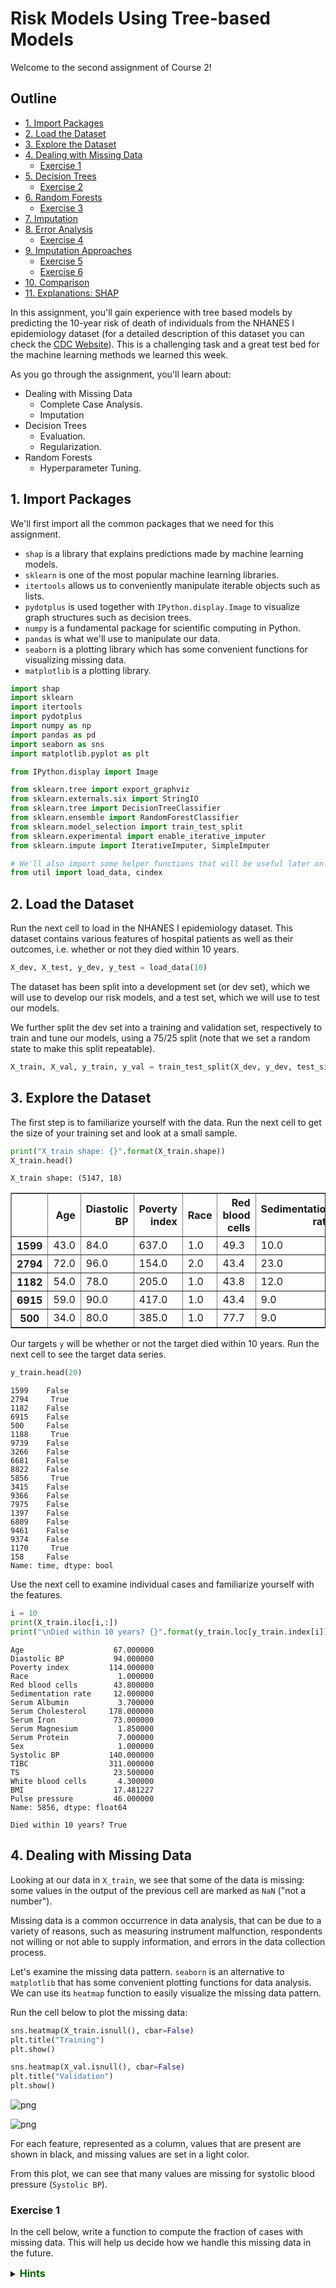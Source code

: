 # Risk Models Using Tree-based Models

Welcome to the second assignment of Course 2!

## Outline

- [1. Import Packages](#1)
- [2. Load the Dataset](#2)
- [3. Explore the Dataset](#3)
- [4. Dealing with Missing Data](#4)
    - [Exercise 1](#Ex-1)
- [5. Decision Trees](#5)
    - [Exercise 2](#Ex-2)
- [6. Random Forests](#6)
    - [Exercise 3](#Ex-3)
- [7. Imputation](#7)
- [8. Error Analysis](#8)
    - [Exercise 4](#Ex-4)
- [9. Imputation Approaches](#Ex-9)
    - [Exercise 5](#Ex-5)
    - [Exercise 6](#Ex-6)
- [10. Comparison](#10)
- [11. Explanations: SHAP](#)

In this assignment, you'll gain experience with tree based models by predicting the 10-year risk of death of individuals from the NHANES I epidemiology dataset (for a detailed description of this dataset you can check the [CDC Website](https://wwwn.cdc.gov/nchs/nhanes/nhefs/default.aspx/)). This is a challenging task and a great test bed for the machine learning methods we learned this week.

As you go through the assignment, you'll learn about: 

- Dealing with Missing Data
  - Complete Case Analysis.
  - Imputation
- Decision Trees
  - Evaluation.
  - Regularization.
- Random Forests 
  - Hyperparameter Tuning.

<a name='1'></a>
## 1. Import Packages

We'll first import all the common packages that we need for this assignment. 

- `shap` is a library that explains predictions made by machine learning models.
- `sklearn` is one of the most popular machine learning libraries.
- `itertools` allows us to conveniently manipulate iterable objects such as lists.
- `pydotplus` is used together with `IPython.display.Image` to visualize graph structures such as decision trees.
- `numpy` is a fundamental package for scientific computing in Python.
- `pandas` is what we'll use to manipulate our data.
- `seaborn` is a plotting library which has some convenient functions for visualizing missing data.
- `matplotlib` is a plotting library.


```python
import shap
import sklearn
import itertools
import pydotplus
import numpy as np
import pandas as pd
import seaborn as sns
import matplotlib.pyplot as plt

from IPython.display import Image 

from sklearn.tree import export_graphviz
from sklearn.externals.six import StringIO
from sklearn.tree import DecisionTreeClassifier
from sklearn.ensemble import RandomForestClassifier
from sklearn.model_selection import train_test_split
from sklearn.experimental import enable_iterative_imputer
from sklearn.impute import IterativeImputer, SimpleImputer

# We'll also import some helper functions that will be useful later on.
from util import load_data, cindex
```

<a name='2'></a>
## 2. Load the Dataset

Run the next cell to load in the NHANES I epidemiology dataset. This dataset contains various features of hospital patients as well as their outcomes, i.e. whether or not they died within 10 years.


```python
X_dev, X_test, y_dev, y_test = load_data(10)
```

The dataset has been split into a development set (or dev set), which we will use to develop our risk models, and a test set, which we will use to test our models.

We further split the dev set into a training and validation set, respectively to train and tune our models, using a 75/25 split (note that we set a random state to make this split repeatable).


```python
X_train, X_val, y_train, y_val = train_test_split(X_dev, y_dev, test_size=0.25, random_state=10)
```

<a name='3'></a>
## 3. Explore the Dataset

The first step is to familiarize yourself with the data. Run the next cell to get the size of your training set and look at a small sample. 


```python
print("X_train shape: {}".format(X_train.shape))
X_train.head()
```

    X_train shape: (5147, 18)





<div>
<style scoped>
    .dataframe tbody tr th:only-of-type {
        vertical-align: middle;
    }

    .dataframe tbody tr th {
        vertical-align: top;
    }

    .dataframe thead th {
        text-align: right;
    }
</style>
<table border="1" class="dataframe">
  <thead>
    <tr style="text-align: right;">
      <th></th>
      <th>Age</th>
      <th>Diastolic BP</th>
      <th>Poverty index</th>
      <th>Race</th>
      <th>Red blood cells</th>
      <th>Sedimentation rate</th>
      <th>Serum Albumin</th>
      <th>Serum Cholesterol</th>
      <th>Serum Iron</th>
      <th>Serum Magnesium</th>
      <th>Serum Protein</th>
      <th>Sex</th>
      <th>Systolic BP</th>
      <th>TIBC</th>
      <th>TS</th>
      <th>White blood cells</th>
      <th>BMI</th>
      <th>Pulse pressure</th>
    </tr>
  </thead>
  <tbody>
    <tr>
      <th>1599</th>
      <td>43.0</td>
      <td>84.0</td>
      <td>637.0</td>
      <td>1.0</td>
      <td>49.3</td>
      <td>10.0</td>
      <td>5.0</td>
      <td>253.0</td>
      <td>134.0</td>
      <td>1.59</td>
      <td>7.7</td>
      <td>1.0</td>
      <td>NaN</td>
      <td>490.0</td>
      <td>27.3</td>
      <td>9.1</td>
      <td>25.803007</td>
      <td>34.0</td>
    </tr>
    <tr>
      <th>2794</th>
      <td>72.0</td>
      <td>96.0</td>
      <td>154.0</td>
      <td>2.0</td>
      <td>43.4</td>
      <td>23.0</td>
      <td>4.3</td>
      <td>265.0</td>
      <td>106.0</td>
      <td>1.66</td>
      <td>6.8</td>
      <td>2.0</td>
      <td>208.0</td>
      <td>301.0</td>
      <td>35.2</td>
      <td>6.0</td>
      <td>33.394319</td>
      <td>112.0</td>
    </tr>
    <tr>
      <th>1182</th>
      <td>54.0</td>
      <td>78.0</td>
      <td>205.0</td>
      <td>1.0</td>
      <td>43.8</td>
      <td>12.0</td>
      <td>4.2</td>
      <td>206.0</td>
      <td>180.0</td>
      <td>1.67</td>
      <td>6.6</td>
      <td>2.0</td>
      <td>NaN</td>
      <td>363.0</td>
      <td>49.6</td>
      <td>5.9</td>
      <td>20.278410</td>
      <td>34.0</td>
    </tr>
    <tr>
      <th>6915</th>
      <td>59.0</td>
      <td>90.0</td>
      <td>417.0</td>
      <td>1.0</td>
      <td>43.4</td>
      <td>9.0</td>
      <td>4.5</td>
      <td>327.0</td>
      <td>114.0</td>
      <td>1.65</td>
      <td>7.6</td>
      <td>2.0</td>
      <td>NaN</td>
      <td>347.0</td>
      <td>32.9</td>
      <td>6.1</td>
      <td>32.917744</td>
      <td>78.0</td>
    </tr>
    <tr>
      <th>500</th>
      <td>34.0</td>
      <td>80.0</td>
      <td>385.0</td>
      <td>1.0</td>
      <td>77.7</td>
      <td>9.0</td>
      <td>4.1</td>
      <td>197.0</td>
      <td>64.0</td>
      <td>1.74</td>
      <td>7.3</td>
      <td>2.0</td>
      <td>NaN</td>
      <td>376.0</td>
      <td>17.0</td>
      <td>8.2</td>
      <td>30.743489</td>
      <td>30.0</td>
    </tr>
  </tbody>
</table>
</div>



Our targets `y` will be whether or not the target died within 10 years. Run the next cell to see the target data series.


```python
y_train.head(20)
```




    1599    False
    2794     True
    1182    False
    6915    False
    500     False
    1188     True
    9739    False
    3266    False
    6681    False
    8822    False
    5856     True
    3415    False
    9366    False
    7975    False
    1397    False
    6809    False
    9461    False
    9374    False
    1170     True
    158     False
    Name: time, dtype: bool



Use the next cell to examine individual cases and familiarize yourself with the features.


```python
i = 10
print(X_train.iloc[i,:])
print("\nDied within 10 years? {}".format(y_train.loc[y_train.index[i]]))
```

    Age                    67.000000
    Diastolic BP           94.000000
    Poverty index         114.000000
    Race                    1.000000
    Red blood cells        43.800000
    Sedimentation rate     12.000000
    Serum Albumin           3.700000
    Serum Cholesterol     178.000000
    Serum Iron             73.000000
    Serum Magnesium         1.850000
    Serum Protein           7.000000
    Sex                     1.000000
    Systolic BP           140.000000
    TIBC                  311.000000
    TS                     23.500000
    White blood cells       4.300000
    BMI                    17.481227
    Pulse pressure         46.000000
    Name: 5856, dtype: float64
    
    Died within 10 years? True


<a name='4'></a>
## 4. Dealing with Missing Data

Looking at our data in `X_train`, we see that some of the data is missing: some values in the output of the previous cell are marked as `NaN` ("not a number").

Missing data is a common occurrence in data analysis, that can be due to a variety of reasons, such as measuring instrument malfunction, respondents not willing or not able to supply information, and errors in the data collection process.

Let's examine the missing data pattern. `seaborn` is an alternative to `matplotlib` that has some convenient plotting functions for data analysis. We can use its `heatmap` function to easily visualize the missing data pattern.

Run the cell below to plot the missing data: 


```python
sns.heatmap(X_train.isnull(), cbar=False)
plt.title("Training")
plt.show()

sns.heatmap(X_val.isnull(), cbar=False)
plt.title("Validation")
plt.show()
```


![png](output_17_0.png)



![png](output_17_1.png)


For each feature, represented as a column, values that are present are shown in black, and missing values are set in a light color.

From this plot, we can see that many values are missing for systolic blood pressure (`Systolic BP`).


<a name='Ex-1'></a>
### Exercise 1

In the cell below, write a function to compute the fraction of cases with missing data. This will help us decide how we handle this missing data in the future.

<details>    
<summary>
    <font size="3" color="darkgreen"><b>Hints</b></font>
</summary>
<p>
<ul>
    <li> The <code>pandas.DataFrame.isnull()</code> method is helpful in this case.</li>
    <li> Use the <code>pandas.DataFrame.any()</code> method and set the <code>axis</code> parameter.</li>
    <li> Divide the total number of rows with missing data by the total number of rows. Remember that in Python, <code>True</code> values are equal to 1.</li>
</ul>
</p>


```python
# UNQ_C1 (UNIQUE CELL IDENTIFIER, DO NOT EDIT)
def fraction_rows_missing(df):
    '''
    Return percent of rows with any missing
    data in the dataframe. 
    
    Input:
        df (dataframe): a pandas dataframe with potentially missing data
    Output:
        frac_missing (float): fraction of rows with missing data
    '''
    ### START CODE HERE (REPLACE 'Pass' with your 'return' code) ###
    return sum(df.isnull().any(axis=1)) / len(df)
    ### END CODE HERE ###
```

Test your function by running the cell below.


```python
df_test = pd.DataFrame({'a':[None, 1, 1, None], 'b':[1, None, 0, 1]})
print("Example dataframe:\n")
print(df_test)

print("\nComputed fraction missing: {}, expected: {}".format(fraction_rows_missing(df_test), 0.75))
print(f"Fraction of rows missing from X_train: {fraction_rows_missing(X_train):.3f}")
print(f"Fraction of rows missing from X_val: {fraction_rows_missing(X_val):.3f}")
print(f"Fraction of rows missing from X_test: {fraction_rows_missing(X_test):.3f}")
```

    Example dataframe:
    
         a    b
    0  NaN  1.0
    1  1.0  NaN
    2  1.0  0.0
    3  NaN  1.0
    
    Computed fraction missing: 0.75, expected: 0.75
    Fraction of rows missing from X_train: 0.699
    Fraction of rows missing from X_val: 0.704
    Fraction of rows missing from X_test: 0.000


We see that our train and validation sets have missing values, but luckily our test set has complete cases.

As a first pass, we will begin with a **complete case analysis**, dropping all of the rows with any missing data. Run the following cell to drop these rows from our train and validation sets. 


```python
X_train_dropped = X_train.dropna(axis='rows')
y_train_dropped = y_train.loc[X_train_dropped.index]
X_val_dropped = X_val.dropna(axis='rows')
y_val_dropped = y_val.loc[X_val_dropped.index]
```

<a name='5'></a>
## 5. Decision Trees

Having just learned about decision trees, you choose to use a decision tree classifier. Use scikit-learn to build a decision tree for the hospital dataset using the train set.


```python
dt = DecisionTreeClassifier(max_depth=None, random_state=10)
dt.fit(X_train_dropped, y_train_dropped)
```




    DecisionTreeClassifier(ccp_alpha=0.0, class_weight=None, criterion='gini',
                           max_depth=None, max_features=None, max_leaf_nodes=None,
                           min_impurity_decrease=0.0, min_impurity_split=None,
                           min_samples_leaf=1, min_samples_split=2,
                           min_weight_fraction_leaf=0.0, presort='deprecated',
                           random_state=10, splitter='best')



Next we will evaluate our model. We'll use C-Index for evaluation.

> Remember from lesson 4 of week 1 that the C-Index evaluates the ability of a model to differentiate between different classes, by quantifying how often, when considering all pairs of patients (A, B), the model says that patient A has a higher risk score than patient B when, in the observed data, patient A actually died and patient B actually lived. In our case, our model is a binary classifier, where each risk score is either 1 (the model predicts that the patient will die) or 0 (the patient will live).
>
> More formally, defining _permissible pairs_ of patients as pairs where the outcomes are different, _concordant pairs_ as permissible pairs where the patient that died had a higher risk score (i.e. our model predicted 1 for the patient that died and 0 for the one that lived), and _ties_ as permissible pairs where the risk scores were equal (i.e. our model predicted 1 for both patients or 0 for both patients), the C-Index is equal to:
>
> $$\text{C-Index} = \frac{\#\text{concordant pairs} + 0.5\times \#\text{ties}}{\#\text{permissible pairs}}$$

Run the next cell to compute the C-Index on the train and validation set (we've given you an implementation this time).


```python
y_train_preds = dt.predict_proba(X_train_dropped)[:, 1]
print(f"Train C-Index: {cindex(y_train_dropped.values, y_train_preds)}")


y_val_preds = dt.predict_proba(X_val_dropped)[:, 1]
print(f"Val C-Index: {cindex(y_val_dropped.values, y_val_preds)}")
```

    Train C-Index: 1.0
    Val C-Index: 0.5629321808510638


Unfortunately your tree seems to be overfitting: it fits the training data so closely that it doesn't generalize well to other samples such as those from the validation set.

> The training C-index comes out to 1.0 because, when initializing `DecisionTreeClasifier`, we have left `max_depth` and `min_samples_split` unspecified. The resulting decision tree will therefore keep splitting as far as it can, which pretty much guarantees a pure fit to the training data.

To handle this, you can change some of the hyperparameters of our tree. 


<a name='Ex-2'></a>
### Exercise 2

Try and find a set of hyperparameters that improves the generalization to the validation set and recompute the C-index. If you do it right, you should get C-index above 0.6 for the validation set. 

You can refer to the documentation for the sklearn [DecisionTreeClassifier](https://scikit-learn.org/stable/modules/generated/sklearn.tree.DecisionTreeClassifier.html).

<details>    
<summary>
    <font size="3" color="darkgreen"><b>Hints</b></font>
</summary>
<p>
<ul>
    <li> Try limiting the depth of the tree (<code>'max_depth'</code>).</li>
</ul>
</p>


```python
# Experiment with different hyperparameters for the DecisionTreeClassifier
# until you get a c-index above 0.6 for the validation set
dt_hyperparams = {
    # set your own hyperparameters below, such as 'min_samples_split': 1

    ### START CODE HERE ###
    'max_depth': 3,
    ### END CODE HERE ###
}
```

Run the next cell to fit and evaluate the regularized tree.


```python
# UNQ_C2 (UNIQUE CELL IDENTIFIER, DO NOT EDIT)
dt_reg = DecisionTreeClassifier(**dt_hyperparams, random_state=10)
dt_reg.fit(X_train_dropped, y_train_dropped)

y_train_preds = dt_reg.predict_proba(X_train_dropped)[:, 1]
y_val_preds = dt_reg.predict_proba(X_val_dropped)[:, 1]
print(f"Train C-Index: {cindex(y_train_dropped.values, y_train_preds)}")
print(f"Val C-Index (expected > 0.6): {cindex(y_val_dropped.values, y_val_preds)}")
```

    Train C-Index: 0.688738755448391
    Val C-Index (expected > 0.6): 0.6302692819148936


If you used a low `max_depth` you can print the entire tree. This allows for easy interpretability. Run the next cell to print the tree splits. 


```python
dot_data = StringIO()
export_graphviz(dt_reg, feature_names=X_train_dropped.columns, out_file=dot_data,  
                filled=True, rounded=True, proportion=True, special_characters=True,
                impurity=False, class_names=['neg', 'pos'], precision=2)
graph = pydotplus.graph_from_dot_data(dot_data.getvalue())  
Image(graph.create_png())

```




![png](output_38_0.png)



> **Overfitting, underfitting, and the bias-variance tradeoff**
>
> If you tested several values of `max_depth`, you may have seen that a value of `3` gives training and validation C-Indices of about `0.689` and `0.630`, and that a `max_depth` of `2` gives better agreement with values of about `0.653` and `0.607`. In the latter case, we have further reduced overfitting, at the cost of a minor loss in predictive performance.
>
> Contrast this with a `max_depth` value of `1`, which results in C-Indices of about `0.597` for the training set and `0.598` for the validation set: we have eliminated overfitting but with a much stronger degradation of predictive performance.
>
> Lower predictive performance on the training and validation sets is indicative of the model _underfitting_ the data: it neither learns enough from the training data nor is able to generalize to unseen data (the validation data in our case).
>
> Finding a model that minimizes and acceptably balances underfitting and overfitting (e.g. selecting the model with a `max_depth` of `2` over the other values) is a common problem in machine learning that is known as the _bias-variance tradeoff_.

<a name='6'></a>
## 6. Random Forests

No matter how you choose hyperparameters, a single decision tree is prone to overfitting. To solve this problem, you can try **random forests**, which combine predictions from many different trees to create a robust classifier. 

As before, we will use scikit-learn to build a random forest for the data. We will use the default hyperparameters.


```python
rf = RandomForestClassifier(n_estimators=100, random_state=10)
rf.fit(X_train_dropped, y_train_dropped)
```




    RandomForestClassifier(bootstrap=True, ccp_alpha=0.0, class_weight=None,
                           criterion='gini', max_depth=None, max_features='auto',
                           max_leaf_nodes=None, max_samples=None,
                           min_impurity_decrease=0.0, min_impurity_split=None,
                           min_samples_leaf=1, min_samples_split=2,
                           min_weight_fraction_leaf=0.0, n_estimators=100,
                           n_jobs=None, oob_score=False, random_state=10, verbose=0,
                           warm_start=False)



Now compute and report the C-Index for the random forest on the training and validation set.


```python
y_train_rf_preds = rf.predict_proba(X_train_dropped)[:, 1]
print(f"Train C-Index: {cindex(y_train_dropped.values, y_train_rf_preds)}")

y_val_rf_preds = rf.predict_proba(X_val_dropped)[:, 1]
print(f"Val C-Index: {cindex(y_val_dropped.values, y_val_rf_preds)}")
```

    Train C-Index: 1.0
    Val C-Index: 0.6660488696808511


Training a random forest with the default hyperparameters results in a model that has better predictive performance than individual decision trees as in the previous section, but this model is overfitting.

We therefore need to tune (or optimize) the hyperparameters, to find a model that both has good predictive performance and minimizes overfitting.

The hyperparameters we choose to adjust will be:

- `n_estimators`: the number of trees used in the forest.
- `max_depth`: the maximum depth of each tree.
- `min_samples_leaf`: the minimum number (if `int`) or proportion (if `float`) of samples in a leaf.

The approach we implement to tune the hyperparameters is known as a grid search:

- We define a set of possible values for each of the target hyperparameters.

- A model is trained and evaluated for every possible combination of hyperparameters.

- The best performing set of hyperparameters is returned.

The cell below implements a hyperparameter grid search, using the C-Index to evaluate each tested model.


```python
def holdout_grid_search(clf, X_train_hp, y_train_hp, X_val_hp, y_val_hp, hyperparams, fixed_hyperparams={}):
    '''
    Conduct hyperparameter grid search on hold out validation set. Use holdout validation.
    Hyperparameters are input as a dictionary mapping each hyperparameter name to the
    range of values they should iterate over. Use the cindex function as your evaluation
    function.

    Input:
        clf: sklearn classifier
        X_train_hp (dataframe): dataframe for training set input variables
        y_train_hp (dataframe): dataframe for training set targets
        X_val_hp (dataframe): dataframe for validation set input variables
        y_val_hp (dataframe): dataframe for validation set targets
        hyperparams (dict): hyperparameter dictionary mapping hyperparameter
                            names to range of values for grid search
        fixed_hyperparams (dict): dictionary of fixed hyperparameters that
                                  are not included in the grid search

    Output:
        best_estimator (sklearn classifier): fitted sklearn classifier with best performance on
                                             validation set
        best_hyperparams (dict): hyperparameter dictionary mapping hyperparameter
                                 names to values in best_estimator
    '''
    best_estimator = None
    best_hyperparams = {}
    
    # hold best running score
    best_score = 0.0

    # get list of param values
    lists = hyperparams.values()
    
    # get all param combinations
    param_combinations = list(itertools.product(*lists))
    total_param_combinations = len(param_combinations)

    # iterate through param combinations
    for i, params in enumerate(param_combinations, 1):
        # fill param dict with params
        param_dict = {}
        for param_index, param_name in enumerate(hyperparams):
            param_dict[param_name] = params[param_index]
            
        # create estimator with specified params
        estimator = clf(**param_dict, **fixed_hyperparams)

        # fit estimator
        estimator.fit(X_train_hp, y_train_hp)
        
        # get predictions on validation set
        preds = estimator.predict_proba(X_val_hp)
        
        # compute cindex for predictions
        estimator_score = cindex(y_val_hp, preds[:,1])

        print(f'[{i}/{total_param_combinations}] {param_dict}')
        print(f'Val C-Index: {estimator_score}\n')

        # if new high score, update high score, best estimator
        # and best params 
        if estimator_score >= best_score:
                best_score = estimator_score
                best_estimator = estimator
                best_hyperparams = param_dict

    # add fixed hyperparamters to best combination of variable hyperparameters
    best_hyperparams.update(fixed_hyperparams)
    
    return best_estimator, best_hyperparams
```

<a name='Ex-3'></a>
### Exercise 3

In the cell below, define the values you want to run the hyperparameter grid search on, and run the cell to find the best-performing set of hyperparameters.

Your objective is to get a C-Index above `0.6` on both the train and validation set.

<details>    
<summary>
    <font size="3" color="darkgreen"><b>Hints</b></font>
</summary>
<p>
<ul>
    <li>n_estimators: try values greater than 100</li>
    <li>max_depth: try values in the range 1 to 100</li>
    <li>min_samples_leaf: try float values below .5 and/or int values greater than 2</li>
</ul>
</p>


```python
def random_forest_grid_search(X_train_dropped, y_train_dropped, X_val_dropped, y_val_dropped):

    # Define ranges for the chosen random forest hyperparameters 
    hyperparams = {
        
        ### START CODE HERE (REPLACE array values with your code) ###

        # how many trees should be in the forest (int)
        'n_estimators': [100, 150, 200],

        # the maximum depth of trees in the forest (int)
        
        'max_depth': [3, 4, 5],
        
        # the minimum number of samples in a leaf as a fraction
        # of the total number of samples in the training set
        # Can be int (in which case that is the minimum number)
        # or float (in which case the minimum is that fraction of the
        # number of training set samples)
        'min_samples_leaf': [3, 4],

        ### END CODE HERE ###
    }

    
    fixed_hyperparams = {
        'random_state': 10,
    }
    
    rf = RandomForestClassifier

    best_rf, best_hyperparams = holdout_grid_search(rf, X_train_dropped, y_train_dropped,
                                                    X_val_dropped, y_val_dropped, hyperparams,
                                                    fixed_hyperparams)

    print(f"Best hyperparameters:\n{best_hyperparams}")

    
    y_train_best = best_rf.predict_proba(X_train_dropped)[:, 1]
    print(f"Train C-Index: {cindex(y_train_dropped, y_train_best)}")

    y_val_best = best_rf.predict_proba(X_val_dropped)[:, 1]
    print(f"Val C-Index: {cindex(y_val_dropped, y_val_best)}")
    
    # add fixed hyperparamters to best combination of variable hyperparameters
    best_hyperparams.update(fixed_hyperparams)
    
    return best_rf, best_hyperparams
```


```python
best_rf, best_hyperparams = random_forest_grid_search(X_train_dropped, y_train_dropped, X_val_dropped, y_val_dropped)
```

    [1/18] {'n_estimators': 100, 'max_depth': 3, 'min_samples_leaf': 3}
    Val C-Index: 0.6772273936170212
    
    [2/18] {'n_estimators': 100, 'max_depth': 3, 'min_samples_leaf': 4}
    Val C-Index: 0.6771110372340425
    
    [3/18] {'n_estimators': 100, 'max_depth': 4, 'min_samples_leaf': 3}
    Val C-Index: 0.6712599734042554
    
    [4/18] {'n_estimators': 100, 'max_depth': 4, 'min_samples_leaf': 4}
    Val C-Index: 0.6732047872340425
    
    [5/18] {'n_estimators': 100, 'max_depth': 5, 'min_samples_leaf': 3}
    Val C-Index: 0.6697972074468085
    
    [6/18] {'n_estimators': 100, 'max_depth': 5, 'min_samples_leaf': 4}
    Val C-Index: 0.6693317819148936
    
    [7/18] {'n_estimators': 150, 'max_depth': 3, 'min_samples_leaf': 3}
    Val C-Index: 0.6797207446808511
    
    [8/18] {'n_estimators': 150, 'max_depth': 3, 'min_samples_leaf': 4}
    Val C-Index: 0.6803523936170213
    
    [9/18] {'n_estimators': 150, 'max_depth': 4, 'min_samples_leaf': 3}
    Val C-Index: 0.6743184840425532
    
    [10/18] {'n_estimators': 150, 'max_depth': 4, 'min_samples_leaf': 4}
    Val C-Index: 0.6769614361702128
    
    [11/18] {'n_estimators': 150, 'max_depth': 5, 'min_samples_leaf': 3}
    Val C-Index: 0.673936170212766
    
    [12/18] {'n_estimators': 150, 'max_depth': 5, 'min_samples_leaf': 4}
    Val C-Index: 0.6719082446808511
    
    [13/18] {'n_estimators': 200, 'max_depth': 3, 'min_samples_leaf': 3}
    Val C-Index: 0.6809175531914894
    
    [14/18] {'n_estimators': 200, 'max_depth': 3, 'min_samples_leaf': 4}
    Val C-Index: 0.6812832446808511
    
    [15/18] {'n_estimators': 200, 'max_depth': 4, 'min_samples_leaf': 3}
    Val C-Index: 0.6752659574468085
    
    [16/18] {'n_estimators': 200, 'max_depth': 4, 'min_samples_leaf': 4}
    Val C-Index: 0.6782912234042553
    
    [17/18] {'n_estimators': 200, 'max_depth': 5, 'min_samples_leaf': 3}
    Val C-Index: 0.6745844414893617
    
    [18/18] {'n_estimators': 200, 'max_depth': 5, 'min_samples_leaf': 4}
    Val C-Index: 0.6736868351063829
    
    Best hyperparameters:
    {'n_estimators': 200, 'max_depth': 3, 'min_samples_leaf': 4, 'random_state': 10}
    Train C-Index: 0.7791152740424743
    Val C-Index: 0.6812832446808511


Finally, evaluate the model on the test set. This is a crucial step, as trying out many combinations of hyperparameters and evaluating them on the validation set could result in a model that ends up overfitting the validation set. We therefore need to check if the model performs well on unseen data, which is the role of the test set, which we have held out until now.


```python
# UNQ_C3 (UNIQUE CELL IDENTIFIER, DO NOT EDIT)
y_test_best = best_rf.predict_proba(X_test)[:, 1]

print(f"Test C-Index: {cindex(y_test.values, y_test_best)}")
```

    Test C-Index: 0.7000063288468841


Your C-Index on the test set should be greater than `0.6`.

<a name='7'></a>
## 7. Imputation

You've now built and optimized a random forest model on our data. However, there was still a drop in test C-Index. This might be because you threw away more than half of the data of our data because of missing values for systolic blood pressure. Instead, we can try filling in, or imputing, these values. 

First, let's explore to see if our data is missing at random or not. Let's plot histograms of the dropped rows against each of the covariates (aside from systolic blood pressure) to see if there is a trend. Compare these to the histograms of the feature in the entire dataset. Try to see if one of the covariates has a signficantly different distribution in the two subsets.


```python
dropped_rows = X_train[X_train.isnull().any(axis=1)]

columns_except_Systolic_BP = [col for col in X_train.columns if col not in ['Systolic BP']]

for col in columns_except_Systolic_BP:
    sns.distplot(X_train.loc[:, col], norm_hist=True, kde=False, label='full data')
    sns.distplot(dropped_rows.loc[:, col], norm_hist=True, kde=False, label='without missing data')
    plt.legend()

    plt.show()
```


![png](output_54_0.png)



![png](output_54_1.png)



![png](output_54_2.png)



![png](output_54_3.png)



![png](output_54_4.png)



![png](output_54_5.png)



![png](output_54_6.png)



![png](output_54_7.png)



![png](output_54_8.png)



![png](output_54_9.png)



![png](output_54_10.png)



![png](output_54_11.png)



![png](output_54_12.png)



![png](output_54_13.png)



![png](output_54_14.png)



![png](output_54_15.png)



![png](output_54_16.png)


Most of the covariates are distributed similarly whether or not we have discarded rows with missing data. In other words missingness of the data is independent of these covariates.

If this had been true across *all* covariates, then the data would have been said to be **missing completely at random (MCAR)**.

But when considering the age covariate, we see that much more data tends to be missing for patients over 65. The reason could be that blood pressure was measured less frequently for old people to avoid placing additional burden on them.

As missingness is related to one or more covariates, the missing data is said to be **missing at random (MAR)**.

Based on the information we have, there is however no reason to believe that the _values_ of the missing data — or specifically the values of the missing systolic blood pressures — are related to the age of the patients. 
If this was the case, then this data would be said to be **missing not at random (MNAR)**.

<a name='8'></a>
## 8. Error Analysis

<a name='Ex-4'></a>
### Exercise 4
Using the information from the plots above, try to find a subgroup of the test data on which the model performs poorly. You should be able to easily find a subgroup of at least 250 cases on which the model has a C-Index of less than 0.69.

<details>    
<summary>
    <font size="3" color="darkgreen"><b>Hints</b></font>
</summary>
<p>
<ul>
    <li> Define a mask using a feature and a threshold, e.g. patients with a BMI below 20: <code>mask = X_test['BMI'] < 20 </code>. </li>
    <li> Try to find a subgroup for which the model had little data.</li>
</ul>
</p>


```python
# UNQ_C4 (UNIQUE CELL IDENTIFIER, DO NOT EDIT)
def bad_subset(forest, X_test, y_test):
    # define mask to select large subset with poor performance
    # currently mask defines the entire set
    
    ### START CODE HERE (REPLACE the code after 'mask =' with your code) ###
    mask = X_test.Age < 40
    ### END CODE HERE ###

    X_subgroup = X_test[mask]
    y_subgroup = y_test[mask]
    subgroup_size = len(X_subgroup)

    y_subgroup_preds = forest.predict_proba(X_subgroup)[:, 1]
    performance = cindex(y_subgroup.values, y_subgroup_preds)
    
    return performance, subgroup_size
```

#### Test Your Work


```python
performance, subgroup_size = bad_subset(best_rf, X_test, y_test)
print("Subgroup size should greater than 250, performance should be less than 0.69 ")
print(f"Subgroup size: {subgroup_size}, C-Index: {performance}")
```

    Subgroup size should greater than 250, performance should be less than 0.69 
    Subgroup size: 586, C-Index: 0.6274714828897339


#### Expected Output
Note, your actual output will vary depending on the hyper-parameters that you chose and the mask that you chose.
- Make sure that the c-index is less than 0.69
```Python
Subgroup size: 586, C-Index: 0.6275
```

**Bonus**: 
- See if you can get a c-index as low as 0.53
```
Subgroup size: 251, C-Index: 0.5331
```

<a name='9'></a>
## 9. Imputation Approaches

Seeing that our data is not missing completely at random, we can handle the missing values by replacing them with substituted values based on the other values that we have. This is known as imputation.

The first imputation strategy that we will use is **mean substitution**: we will replace the missing values for each feature with the mean of the available values. In the next cell, use the `SimpleImputer` from `sklearn` to use mean imputation for the missing values.


```python
# Impute values using the mean
imputer = SimpleImputer(strategy='mean')
imputer.fit(X_train)
X_train_mean_imputed = pd.DataFrame(imputer.transform(X_train), columns=X_train.columns)
X_val_mean_imputed = pd.DataFrame(imputer.transform(X_val), columns=X_val.columns)
```

<a name='Ex-5'></a>
### Exercise 5
Now perform a hyperparameter grid search to find the best-performing random forest model, and report results on the test set. 

Define the parameter ranges for the hyperparameter search in the next cell, and run the cell.

#### Target performance
Make your test c-index at least 0.74 or higher

<details>    
<summary>
    <font size="3" color="darkgreen"><b>Hints</b></font>
</summary>
<p>
<ul>
    <li>n_estimators: try values greater than 100</li>
    <li>max_depth: try values in the range 1 to 100</li>
    <li>min_samples_leaf: try float values below .5 and/or int values greater than 2</li>
</ul>
</p>



```python
# Define ranges for the random forest hyperparameter search 
hyperparams = {
    ### START CODE HERE (REPLACE array values with your code) ###

    # how many trees should be in the forest (int)
    'n_estimators': [100, 150, 200],

    # the maximum depth of trees in the forest (int)
    'max_depth': [3, 4, 5],

    # the minimum number of samples in a leaf as a fraction
    # of the total number of samples in the training set
    # Can be int (in which case that is the minimum number)
    # or float (in which case the minimum is that fraction of the
    # number of training set samples)
    'min_samples_leaf': [3, 4],

    ### END CODE HERE ###
}
```


```python
# UNQ_C5 (UNIQUE CELL IDENTIFIER, DO NOT EDIT)
rf = RandomForestClassifier

rf_mean_imputed, best_hyperparams_mean_imputed = holdout_grid_search(rf, X_train_mean_imputed, y_train,
                                                                     X_val_mean_imputed, y_val,
                                                                     hyperparams, {'random_state': 10})

print("Performance for best hyperparameters:")

y_train_best = rf_mean_imputed.predict_proba(X_train_mean_imputed)[:, 1]
print(f"- Train C-Index: {cindex(y_train, y_train_best):.4f}")

y_val_best = rf_mean_imputed.predict_proba(X_val_mean_imputed)[:, 1]
print(f"- Val C-Index: {cindex(y_val, y_val_best):.4f}")

y_test_imp = rf_mean_imputed.predict_proba(X_test)[:, 1]
print(f"- Test C-Index: {cindex(y_test, y_test_imp):.4f}")
```

    [1/18] {'n_estimators': 100, 'max_depth': 3, 'min_samples_leaf': 3}
    Val C-Index: 0.7355381411780544
    
    [2/18] {'n_estimators': 100, 'max_depth': 3, 'min_samples_leaf': 4}
    Val C-Index: 0.7351896364911549
    
    [3/18] {'n_estimators': 100, 'max_depth': 4, 'min_samples_leaf': 3}
    Val C-Index: 0.7433713540004212
    
    [4/18] {'n_estimators': 100, 'max_depth': 4, 'min_samples_leaf': 4}
    Val C-Index: 0.7431542171238483
    
    [5/18] {'n_estimators': 100, 'max_depth': 5, 'min_samples_leaf': 3}
    Val C-Index: 0.7494088448535303
    
    [6/18] {'n_estimators': 100, 'max_depth': 5, 'min_samples_leaf': 4}
    Val C-Index: 0.7476066087779754
    
    [7/18] {'n_estimators': 150, 'max_depth': 3, 'min_samples_leaf': 3}
    Val C-Index: 0.737671510990383
    
    [8/18] {'n_estimators': 150, 'max_depth': 3, 'min_samples_leaf': 4}
    Val C-Index: 0.7375510000238851
    
    [9/18] {'n_estimators': 150, 'max_depth': 4, 'min_samples_leaf': 3}
    Val C-Index: 0.745231131348268
    
    [10/18] {'n_estimators': 150, 'max_depth': 4, 'min_samples_leaf': 4}
    Val C-Index: 0.7450291940530552
    
    [11/18] {'n_estimators': 150, 'max_depth': 5, 'min_samples_leaf': 3}
    Val C-Index: 0.7483622451084491
    
    [12/18] {'n_estimators': 150, 'max_depth': 5, 'min_samples_leaf': 4}
    Val C-Index: 0.7477325481663877
    
    [13/18] {'n_estimators': 200, 'max_depth': 3, 'min_samples_leaf': 3}
    Val C-Index: 0.7396604847797906
    
    [14/18] {'n_estimators': 200, 'max_depth': 3, 'min_samples_leaf': 4}
    Val C-Index: 0.7393901493684574
    
    [15/18] {'n_estimators': 200, 'max_depth': 4, 'min_samples_leaf': 3}
    Val C-Index: 0.745559008031893
    
    [16/18] {'n_estimators': 200, 'max_depth': 4, 'min_samples_leaf': 4}
    Val C-Index: 0.7454830101250925
    
    [17/18] {'n_estimators': 200, 'max_depth': 5, 'min_samples_leaf': 3}
    Val C-Index: 0.7495499838233027
    
    [18/18] {'n_estimators': 200, 'max_depth': 5, 'min_samples_leaf': 4}
    Val C-Index: 0.7489767424691502
    
    Performance for best hyperparameters:
    - Train C-Index: 0.8109
    - Val C-Index: 0.7495
    - Test C-Index: 0.7805


#### Expected output
Note, your actual c-index values will vary depending on the hyper-parameters that you choose.  
- Try to get a good Test c-index, similar these numbers below:

```Python
Performance for best hyperparameters:
- Train C-Index: 0.8109
- Val C-Index: 0.7495
- Test C-Index: 0.7805
```

Next, we will apply another imputation strategy, known as **multivariate feature imputation**, using scikit-learn's `IterativeImputer` class (see the [documentation](https://scikit-learn.org/stable/modules/impute.html#iterative-imputer)).

With this strategy, for each feature that is missing values, a regression model is trained to predict observed values based on all of the other features, and the missing values are inferred using this model.
As a single iteration across all features may not be enough to impute all missing values, several iterations may be performed, hence the name of the class `IterativeImputer`.

In the next cell, use `IterativeImputer` to perform multivariate feature imputation.

> Note that the first time the cell is run, `imputer.fit(X_train)` may fail with the message `LinAlgError: SVD did not converge`: simply re-run the cell.


```python
# Impute using regression on other covariates
imputer = IterativeImputer(random_state=0, sample_posterior=False, max_iter=1, min_value=0)
imputer.fit(X_train)
X_train_imputed = pd.DataFrame(imputer.transform(X_train), columns=X_train.columns)
X_val_imputed = pd.DataFrame(imputer.transform(X_val), columns=X_val.columns)
```

<a name='Ex-6'></a>
### Exercise 6

Perform a hyperparameter grid search to find the best-performing random forest model, and report results on the test set. Define the parameter ranges for the hyperparameter search in the next cell, and run the cell.

#### Target performance

Try to get a text c-index of at least 0.74 or higher.

<details>    
<summary>
    <font size="3" color="darkgreen"><b>Hints</b></font>
</summary>
<p>
<ul>
    <li>n_estimators: try values greater than 100</li>
    <li>max_depth: try values in the range 1 to 100</li>
    <li>min_samples_leaf: try float values below .5 and/or int values greater than 2</li>
</ul>
</p>



```python
# Define ranges for the random forest hyperparameter search 
hyperparams = {
    ### START CODE HERE (REPLACE array values with your code) ###

    # how many trees should be in the forest (int)
    'n_estimators': [100, 150, 200],

    # the maximum depth of trees in the forest (int)
    'max_depth': [3, 4, 5],

    # the minimum number of samples in a leaf as a fraction
    # of the total number of samples in the training set
    # Can be int (in which case that is the minimum number)
    # or float (in which case the minimum is that fraction of the
    # number of training set samples)
    'min_samples_leaf': [3, 4],

    ### END CODE HERE ###
}
```




```python
# UNQ_C6 (UNIQUE CELL IDENTIFIER, DO NOT EDIT)
rf = RandomForestClassifier

rf_imputed, best_hyperparams_imputed = holdout_grid_search(rf, X_train_imputed, y_train,
                                                           X_val_imputed, y_val,
                                                           hyperparams, {'random_state': 10})

print("Performance for best hyperparameters:")

y_train_best = rf_imputed.predict_proba(X_train_imputed)[:, 1]
print(f"- Train C-Index: {cindex(y_train, y_train_best):.4f}")

y_val_best = rf_imputed.predict_proba(X_val_imputed)[:, 1]
print(f"- Val C-Index: {cindex(y_val, y_val_best):.4f}")

y_test_imp = rf_imputed.predict_proba(X_test)[:, 1]
print(f"- Test C-Index: {cindex(y_test, y_test_imp):.4f}")
```

    [1/18] {'n_estimators': 100, 'max_depth': 3, 'min_samples_leaf': 3}
    Val C-Index: 0.7329770117188772
    
    [2/18] {'n_estimators': 100, 'max_depth': 3, 'min_samples_leaf': 4}
    Val C-Index: 0.7325264526999885
    
    [3/18] {'n_estimators': 100, 'max_depth': 4, 'min_samples_leaf': 3}
    Val C-Index: 0.7406224011430085
    
    [4/18] {'n_estimators': 100, 'max_depth': 4, 'min_samples_leaf': 4}
    Val C-Index: 0.7401512141208454
    
    [5/18] {'n_estimators': 100, 'max_depth': 5, 'min_samples_leaf': 3}
    Val C-Index: 0.7439022536636419
    
    [6/18] {'n_estimators': 100, 'max_depth': 5, 'min_samples_leaf': 4}
    Val C-Index: 0.7433290123094896
    
    [7/18] {'n_estimators': 150, 'max_depth': 3, 'min_samples_leaf': 3}
    Val C-Index: 0.7338140743780657
    
    [8/18] {'n_estimators': 150, 'max_depth': 3, 'min_samples_leaf': 4}
    Val C-Index: 0.7336707640395276
    
    [9/18] {'n_estimators': 150, 'max_depth': 4, 'min_samples_leaf': 3}
    Val C-Index: 0.7409926195175653
    
    [10/18] {'n_estimators': 150, 'max_depth': 4, 'min_samples_leaf': 4}
    Val C-Index: 0.7403889790006927
    
    [11/18] {'n_estimators': 150, 'max_depth': 5, 'min_samples_leaf': 3}
    Val C-Index: 0.7430380488948819
    
    [12/18] {'n_estimators': 150, 'max_depth': 5, 'min_samples_leaf': 4}
    Val C-Index: 0.7422932694082369
    
    [13/18] {'n_estimators': 200, 'max_depth': 3, 'min_samples_leaf': 3}
    Val C-Index: 0.7356792801478268
    
    [14/18] {'n_estimators': 200, 'max_depth': 3, 'min_samples_leaf': 4}
    Val C-Index: 0.735444772321128
    
    [15/18] {'n_estimators': 200, 'max_depth': 4, 'min_samples_leaf': 3}
    Val C-Index: 0.7429316518253611
    
    [16/18] {'n_estimators': 200, 'max_depth': 4, 'min_samples_leaf': 4}
    Val C-Index: 0.7425451481850615
    
    [17/18] {'n_estimators': 200, 'max_depth': 5, 'min_samples_leaf': 3}
    Val C-Index: 0.7453787844243376
    
    [18/18] {'n_estimators': 200, 'max_depth': 5, 'min_samples_leaf': 4}
    Val C-Index: 0.7451247342787473
    
    Performance for best hyperparameters:
    - Train C-Index: 0.8131
    - Val C-Index: 0.7454
    - Test C-Index: 0.7797


#### Expected Output
Note, your actual output will vary depending on the hyper-parameters that you chose and the mask that you chose.
```Python
Performance for best hyperparameters:
- Train C-Index: 0.8131
- Val C-Index: 0.7454
- Test C-Index: 0.7797
```

<a name='10'></a>
## 10. Comparison

For good measure, retest on the subgroup from before to see if your new models do better.


```python
performance, subgroup_size = bad_subset(best_rf, X_test, y_test)
print(f"C-Index (no imputation): {performance}")

performance, subgroup_size = bad_subset(rf_mean_imputed, X_test, y_test)
print(f"C-Index (mean imputation): {performance}")

performance, subgroup_size = bad_subset(rf_imputed, X_test, y_test)
print(f"C-Index (multivariate feature imputation): {performance}")
```

    C-Index (no imputation): 0.6274714828897339
    C-Index (mean imputation): 0.5974334600760456
    C-Index (multivariate feature imputation): 0.5903992395437262


We should see that avoiding complete case analysis (i.e. analysis only on observations for which there is no missing data) allows our model to generalize a bit better. Remember to examine your missing cases to judge whether they are missing at random or not!

<a name='11'></a>
## 11. Explanations: SHAP

Using a random forest has improved results, but we've lost some of the natural interpretability of trees. In this section we'll try to explain the predictions using slightly more sophisticated techniques. 

You choose to apply **SHAP (SHapley Additive exPlanations) **, a cutting edge method that explains predictions made by black-box machine learning models (i.e. models which are too complex to be understandable by humans as is).

> Given a prediction made by a machine learning model, SHAP values explain the prediction by quantifying the additive importance of each feature to the prediction. SHAP values have their roots in cooperative game theory, where Shapley values are used to quantify the contribution of each player to the game.
> 
> Although it is computationally expensive to compute SHAP values for general black-box models, in the case of trees and forests there exists a fast polynomial-time algorithm. For more details, see the [TreeShap paper](https://arxiv.org/pdf/1802.03888.pdf).

We'll use the [shap library](https://github.com/slundberg/shap) to do this for our random forest model. Run the next cell to output the most at risk individuals in the test set according to our model.


```python
X_test_risk = X_test.copy(deep=True)
X_test_risk.loc[:, 'risk'] = rf_imputed.predict_proba(X_test_risk)[:, 1]
X_test_risk = X_test_risk.sort_values(by='risk', ascending=False)
X_test_risk.head()
```




<div>
<style scoped>
    .dataframe tbody tr th:only-of-type {
        vertical-align: middle;
    }

    .dataframe tbody tr th {
        vertical-align: top;
    }

    .dataframe thead th {
        text-align: right;
    }
</style>
<table border="1" class="dataframe">
  <thead>
    <tr style="text-align: right;">
      <th></th>
      <th>Age</th>
      <th>Diastolic BP</th>
      <th>Poverty index</th>
      <th>Race</th>
      <th>Red blood cells</th>
      <th>Sedimentation rate</th>
      <th>Serum Albumin</th>
      <th>Serum Cholesterol</th>
      <th>Serum Iron</th>
      <th>Serum Magnesium</th>
      <th>Serum Protein</th>
      <th>Sex</th>
      <th>Systolic BP</th>
      <th>TIBC</th>
      <th>TS</th>
      <th>White blood cells</th>
      <th>BMI</th>
      <th>Pulse pressure</th>
      <th>risk</th>
    </tr>
  </thead>
  <tbody>
    <tr>
      <th>5493</th>
      <td>67.0</td>
      <td>80.0</td>
      <td>30.0</td>
      <td>1.0</td>
      <td>77.7</td>
      <td>59.0</td>
      <td>3.4</td>
      <td>231.0</td>
      <td>36.0</td>
      <td>1.40</td>
      <td>6.3</td>
      <td>1.0</td>
      <td>170.0</td>
      <td>202.0</td>
      <td>17.8</td>
      <td>8.4</td>
      <td>17.029470</td>
      <td>90.0</td>
      <td>0.619022</td>
    </tr>
    <tr>
      <th>1017</th>
      <td>65.0</td>
      <td>98.0</td>
      <td>16.0</td>
      <td>1.0</td>
      <td>49.4</td>
      <td>30.0</td>
      <td>3.4</td>
      <td>124.0</td>
      <td>129.0</td>
      <td>1.59</td>
      <td>7.7</td>
      <td>1.0</td>
      <td>184.0</td>
      <td>293.0</td>
      <td>44.0</td>
      <td>5.9</td>
      <td>30.858853</td>
      <td>86.0</td>
      <td>0.545443</td>
    </tr>
    <tr>
      <th>2050</th>
      <td>66.0</td>
      <td>100.0</td>
      <td>69.0</td>
      <td>2.0</td>
      <td>42.9</td>
      <td>47.0</td>
      <td>3.8</td>
      <td>233.0</td>
      <td>170.0</td>
      <td>1.42</td>
      <td>8.6</td>
      <td>1.0</td>
      <td>180.0</td>
      <td>411.0</td>
      <td>41.4</td>
      <td>7.2</td>
      <td>22.129498</td>
      <td>80.0</td>
      <td>0.527768</td>
    </tr>
    <tr>
      <th>6337</th>
      <td>69.0</td>
      <td>80.0</td>
      <td>233.0</td>
      <td>1.0</td>
      <td>77.7</td>
      <td>48.0</td>
      <td>4.2</td>
      <td>159.0</td>
      <td>87.0</td>
      <td>1.81</td>
      <td>6.9</td>
      <td>1.0</td>
      <td>146.0</td>
      <td>291.0</td>
      <td>29.9</td>
      <td>15.2</td>
      <td>17.931276</td>
      <td>66.0</td>
      <td>0.526019</td>
    </tr>
    <tr>
      <th>2608</th>
      <td>71.0</td>
      <td>80.0</td>
      <td>104.0</td>
      <td>1.0</td>
      <td>43.8</td>
      <td>23.0</td>
      <td>4.0</td>
      <td>201.0</td>
      <td>119.0</td>
      <td>1.60</td>
      <td>7.0</td>
      <td>1.0</td>
      <td>166.0</td>
      <td>311.0</td>
      <td>38.3</td>
      <td>6.3</td>
      <td>17.760766</td>
      <td>86.0</td>
      <td>0.525624</td>
    </tr>
  </tbody>
</table>
</div>



We can use SHAP values to try and understand the model output on specific individuals using force plots. Run the cell below to see a force plot on the riskiest individual. 


```python
explainer = shap.TreeExplainer(rf_imputed)
i = 0
shap_value = explainer.shap_values(X_test.loc[X_test_risk.index[i], :])[1]
shap.force_plot(explainer.expected_value[1], shap_value, feature_names=X_test.columns, matplotlib=True)
```


![png](output_83_0.png)


How to read this chart:
- The red sections on the left are features which push the model towards the final prediction in the positive direction (i.e. a higher Age increases the predicted risk).
- The blue sections on the right are features that push the model towards the final prediction in the negative direction (if an increase in a feature leads to a lower risk, it will be shown in blue).
- Note that the exact output of your chart will differ depending on the hyper-parameters that you choose for your model.

We can also use SHAP values to understand the model output in aggregate. Run the next cell to initialize the SHAP values (this may take a few minutes).


```python
shap_values = shap.TreeExplainer(rf_imputed).shap_values(X_test)[1]
```

Run the next cell to see a summary plot of the SHAP values for each feature on each of the test examples. The colors indicate the value of the feature.


```python
shap.summary_plot(shap_values, X_test)
```


![png](output_87_0.png)


Clearly we see that being a woman (`sex = 2.0`, as opposed to men for which `sex = 1.0`) has a negative SHAP value, meaning that it reduces the risk of dying within 10 years. High age and high systolic blood pressure have positive SHAP values, and are therefore related to increased mortality. 

You can see how features interact using dependence plots. These plot the SHAP value for a given feature for each data point, and color the points in using the value for another feature. This lets us begin to explain the variation in SHAP value for a single value of the main feature.

Run the next cell to see the interaction between Age and Sex.


```python
shap.dependence_plot('Age', shap_values, X_test, interaction_index='Sex')
```


![png](output_89_0.png)


We see that while Age > 50 is generally bad (positive SHAP value), being a woman generally reduces the impact of age. This makes sense since we know that women generally live longer than men.

Let's now look at poverty index and age.


```python
shap.dependence_plot('Poverty index', shap_values, X_test, interaction_index='Age')
```


![png](output_91_0.png)


We see that the impact of poverty index drops off quickly, and for higher income individuals age begins to explain much of variation in the impact of poverty index.

Try some other pairs and see what other interesting relationships you can find!

# Congratulations!

You have completed the second assignment in Course 2. Along the way you've learned to fit decision trees, random forests, and deal with missing data. Now you're ready to move on to week 3!
